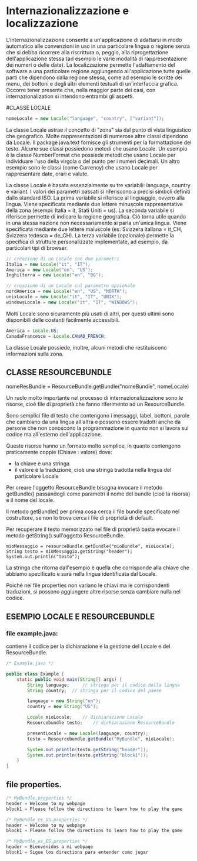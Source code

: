 # Internazionalizzazione e localizzazione
L'internazionalizzazione consente a un'applicazione di adattarsi in modo automatico alle convenzioni in uso in una particolare lingua o regione senza che si debba ricorrere alla riscrittura o, peggio, alla riprogettazione dell'applicazione stessa (ad esempio le varie modalità di rappresentazione dei numeri o delle date).
La localizzazione permette l'adattamento del software a una particolare regione aggiungendo all'applicazione tutte quelle parti che dipendono dalla regione stessa, come ad esempio le scritte dei menu, dei bottoni e degli altri elementi testuali di un'interfaccia grafica.
Occorre tener presente che, nella maggior parte dei casi, con internazionalization si intendono entrambi gli aspetti.



#CLASSE LOCALE

```java
nomeLocale = new Locale("language", "country", ["variant"]);
```
La classe Locale  astrae il concetto di "zona" sia dal punto di vista linguistico che geografico. 
Molte rappresentazioni di numerose altre classi dipendono da Locale. 
Il package java.text fornisce gli strumenti per la formattazione del testo. 
Alcune sue classi possiedono metodi che usano Locale.
Un esempio è la classe NumberFormat che possiede metodi che usano Locale per individuare l'uso della virgola o del punto per i numeri decimali.
Un altro esempio sono le classi (come Currency) che usano Locale per rappresentare date, orari e valute.

La classe Locale è basata essenzialmente su tre variabili: language, country e variant.
I valori dei parametri passati si riferiscono a precisi simboli definiti dallo standard ISO.
La prima variabile si riferisce al linguaggio, ovvero alla lingua. 
Viene specificata mediante due lettere minuscole rappresentative della zona (esempi: Italia = it, Stati Uniti = us).
La seconda variabile si riferisce permette di indicare la regione geografica. 
Ciò torna utile quando in una stessa nazione non necessariamente si parla un'unica lingua. 
Viene specificata mediante due lettere maiuscole (es: Svizzera italiana = it_CH, Svizzera tedesca = de_CH).
La terza variabile (opzionale) permette la specifica di strutture personalizzate implementate, ad esempio, da particolari tipi di browser.
```java
// creazione di un Locale con due parametri
Italia = new Locale("it", "IT");
America = new Locale("en", "US");
Inghilterra = new Locale("en", "BG");

// creazione di un Locale col parametro opzionale
nordAmerica = new Locale("en", "US", "NORTH");
unixLocale = new Locale("it", "IT", "UNIX");
windowsLocale = new Locale("it", "IT", "WINDOWS");
```
Molti Locale sono sicuramente più usati di altri, per questi ultimi sono disponibili delle costanti facilmente accessibili.
```java
America = Locale.US;
CanadaFrancesce = Locale.CANAD_FRENCH;
```
La classe Locale possiede, inoltre, alcuni metodi che restituiscono informazioni sulla zona.



## CLASSE RESOURCEBUNDLE

nomeResBundle = ResourceBundle.getBundle("nomeBundle", nomeLocale)

Un ruolo molto importante nel processo di internazionalizzazione sono le risorse, cioè file di proprietà che fanno riferimento ad un ResourceBundle. 

Sono semplici file di testo che contengono i messaggi, label, bottoni, parole che cambiano da una lingua all'altra e possono essere tradotti anche da persone che non conoscono la programmazione in quanto non si lavora sul codice ma all'esterno dell'applicazione.

Queste risorse hanno un formato molto semplice, in quanto contengono praticamente coppie (Chiave : valore) dove:
* la chiave è una stringa
* il valore è la traduzione, cioè una stringa tradotta nella lingua del particolare Locale

Per creare l'oggetto ResourceBundle bisogna invocare il metodo getBundle() passandogli come parametri il nome del bundle (cioè la risorsa) e il nome del locale.

Il metodo getBundle() per prima cosa cerca il file bundle specificato nel costruttore, se non lo trova cerca i file di proprietà di default.

Per recuperare il testo memorizzato nel file di proprietà basta evocare il metodo getString() sull'oggetto ResourceBundle.

```
mioMessaggio = resourceBundle.getBundle("mioBundle", mioLocale);
String testo = mioMessaggio.getString("header");
System.out.println("testo");
```

La stringa che ritorna dall'esempio è quella che corrisponde alla chiave che abbiamo specificato e sarà nella lingua identificata dal Locale.

Poiché nei file properties non variano le chiavi ma le corrispondenti traduzioni, si possono aggiungere altre risorse senza cambiare nulla nel codice.


## ESEMPIO LOCALE E RESOURCEBUNDLE

### file example.java: 
contiene il codice per la dichiarazione e la gestione del Locale e del ResourceBundle.

```java
/* Example.java */

public class Example {
	static public void main(String[] args) {
		String language;	 // stringa per il codice della lingua
		String country;	 // stringa per il codice del paese

		language = new String("en");
		country = new String("US");

		Locale mioLocale;	 // dichiarazione Locale
		Resourcebundle testo;	 // dichiarazione ResourceBundle

		presentLocale = new Locale(language, country);
		testo = Resourcebundle.getBundle("MyBundle", mioLocale);

		System.out.println(testo.getString("header"));
		System.out.println(testo.getString("block1"));
	}
}
```

## file properties.
```java
/* MyBundle.properties */
header = Welcome to my webpage
block1 = Please follow the directions to learn how to play the game

/* MyBundle_es_US.properties */
header = Welcome to my webpage
block1 = Please follow the directions to learn how to play the game

/* MyBundle_es_ES.properties */
header = Bienvenidos a mi webpage
block1 = Sigue los directions para entender como jugar
```